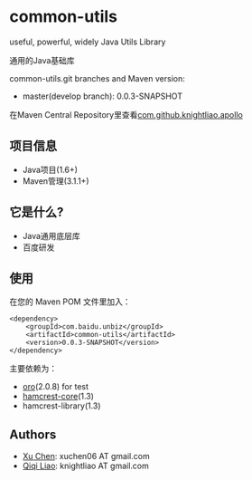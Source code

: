 common-utils 
=======

useful, powerful, widely Java Utils Library

通用的Java基础库 

common-utils.git branches and Maven version:

- master(develop branch): 0.0.3-SNAPSHOT

在Maven Central Repository里查看[com.github.knightliao.apollo](http://search.maven.org/#search%7Cga%7C1%7Ccom.github.knightliao.apollo )

## 项目信息 ##

- Java项目(1.6+)
- Maven管理(3.1.1+)

## 它是什么? ##

- Java通用底层库
- 百度研发

## 使用 ##

在您的 Maven POM 文件里加入：

    <dependency>
        <groupId>com.baidu.unbiz</groupId>
        <artifactId>common-utils</artifactId>
        <version>0.0.3-SNAPSHOT</version>
    </dependency>
    
主要依赖为：

- [oro](http://jakarta.apache.org/oro/)(2.0.8) for test
- [hamcrest-core](https://code.google.com/p/hamcrest/)(1.3) 
- hamcrest-library(1.3) 

## Authors ##

- [Xu Chen](https://github.com/xuchen-plus): xuchen06 AT gmail.com
- [Qiqi Liao](https://github.com/knightliao): knightliao AT gmail.com

